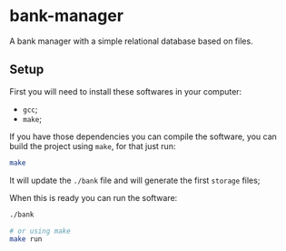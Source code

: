 # bank-manager

A bank manager with a simple relational database based on files.

## Setup

First you will need to install these softwares in your computer:
- `gcc`;
- `make`;

If you have those dependencies you can compile the software, you can build the project using `make`, for that just run:
```bash
make
```

It will update the `./bank` file and will generate the first `storage` files;

When this is ready you can run the software:
```bash
./bank

# or using make
make run
```